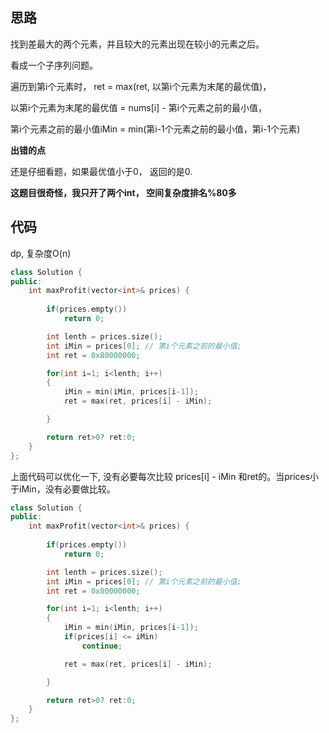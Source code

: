 ## 思路

找到差最大的两个元素，并且较大的元素出现在较小的元素之后。

看成一个子序列问题。



遍历到第i个元素时， ret = max(ret, 以第i个元素为末尾的最优值)，

以第i个元素为末尾的最优值 = nums[i] - 第i个元素之前的最小值，

第i个元素之前的最小值iMin = min(第i-1个元素之前的最小值，第i-1个元素)



**出错的点**

还是仔细看题，如果最优值小于0， 返回的是0.

**这题目很奇怪，我只开了两个int， 空间复杂度排名%80多**



## 代码

dp, 复杂度O(n)

```c++
class Solution {
public:
    int maxProfit(vector<int>& prices) {
        
        if(prices.empty())
            return 0;

        int lenth = prices.size();
        int iMin = prices[0]; // 第i个元素之前的最小值;
        int ret = 0x80000000;

        for(int i=1; i<lenth; i++)
        {
            iMin = min(iMin, prices[i-1]);
            ret = max(ret, prices[i] - iMin);

        }

        return ret>0? ret:0;
    }
};
```

上面代码可以优化一下,  没有必要每次比较 prices[i] - iMin 和ret的。当prices小于iMin，没有必要做比较。

```c++
class Solution {
public:
    int maxProfit(vector<int>& prices) {
        
        if(prices.empty())
            return 0;

        int lenth = prices.size();
        int iMin = prices[0]; // 第i个元素之前的最小值;
        int ret = 0x80000000;

        for(int i=1; i<lenth; i++)
        {
            iMin = min(iMin, prices[i-1]);
            if(prices[i] <= iMin)
                continue;

            ret = max(ret, prices[i] - iMin);

        }

        return ret>0? ret:0;
    }
};
```

